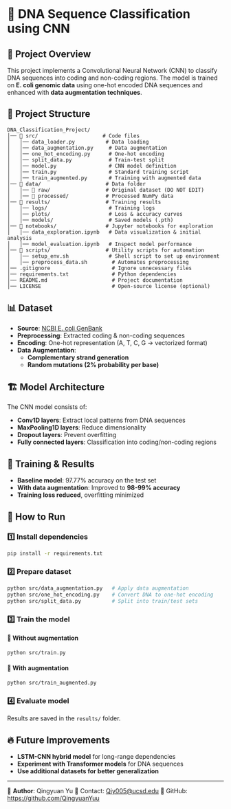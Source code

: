 # 🧬 DNA Sequence Classification using CNN

## 📌 Project Overview
This project implements a Convolutional Neural Network (CNN) to classify DNA sequences into coding and non-coding regions. The model is trained on **E. coli genomic data** using one-hot encoded DNA sequences and enhanced with **data augmentation techniques**.

## 📂 Project Structure
```
DNA_Classification_Project/
│── 📂 src/                     # Code files
│   │── data_loader.py          # Data loading
│   │── data_augmentation.py     # Data augmentation
│   │── one_hot_encoding.py      # One-hot encoding
│   │── split_data.py            # Train-test split
│   │── model.py                 # CNN model definition
│   │── train.py                 # Standard training script
│   │── train_augmented.py       # Training with augmented data
│── 📂 data/                     # Data folder
│   │── 📂 raw/                  # Original dataset (DO NOT EDIT)
│   │── 📂 processed/            # Processed NumPy data
│── 📂 results/                  # Training results
│   │── logs/                    # Training logs
│   │── plots/                   # Loss & accuracy curves
│   │── models/                  # Saved models (.pth)
│── 📂 notebooks/                # Jupyter notebooks for exploration
│   │── data_exploration.ipynb   # Data visualization & initial analysis
│   │── model_evaluation.ipynb   # Inspect model performance
│── 📂 scripts/                  # Utility scripts for automation
│   │── setup_env.sh             # Shell script to set up environment
│   │── preprocess_data.sh        # Automates preprocessing
│── .gitignore                    # Ignore unnecessary files
│── requirements.txt              # Python dependencies
│── README.md                     # Project documentation
│── LICENSE                       # Open-source license (optional)
```

## 📊 Dataset
- **Source**: [NCBI E. coli GenBank](https://www.ncbi.nlm.nih.gov/genbank/)
- **Preprocessing**: Extracted coding & non-coding sequences
- **Encoding**: One-hot representation (A, T, C, G → vectorized format)
- **Data Augmentation**:
  - **Complementary strand generation**
  - **Random mutations (2% probability per base)**

## 🏗️ Model Architecture
The CNN model consists of:
- **Conv1D layers**: Extract local patterns from DNA sequences
- **MaxPooling1D layers**: Reduce dimensionality
- **Dropout layers**: Prevent overfitting
- **Fully connected layers**: Classification into coding/non-coding regions

## 🎯 Training & Results
- **Baseline model**: 97.77% accuracy on the test set
- **With data augmentation**: Improved to **98-99% accuracy**
- **Training loss reduced**, overfitting minimized

## 🚀 How to Run
### 1️⃣ Install dependencies
```bash
pip install -r requirements.txt
```
### 2️⃣ Prepare dataset
```bash
python src/data_augmentation.py   # Apply data augmentation
python src/one_hot_encoding.py    # Convert DNA to one-hot encoding
python src/split_data.py          # Split into train/test sets
```
### 3️⃣ Train the model
#### 🔹 Without augmentation
```bash
python src/train.py
```
#### 🔹 With augmentation
```bash
python src/train_augmented.py
```
### 4️⃣ Evaluate model
Results are saved in the `results/` folder.

## 🔥 Future Improvements
- **LSTM-CNN hybrid model** for long-range dependencies
- **Experiment with Transformer models** for DNA sequences
- **Use additional datasets for better generalization**

---
📢 **Author**: Qingyuan Yu
📧 Contact: Qiy005@ucsd.edu
🔗 GitHub: https://github.com/QingyuanYuu

